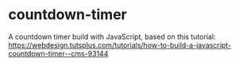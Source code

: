 # countdown-timer
A countdown timer build with JavaScript, based on this tutorial: https://webdesign.tutsplus.com/tutorials/how-to-build-a-javascript-countdown-timer--cms-93144
